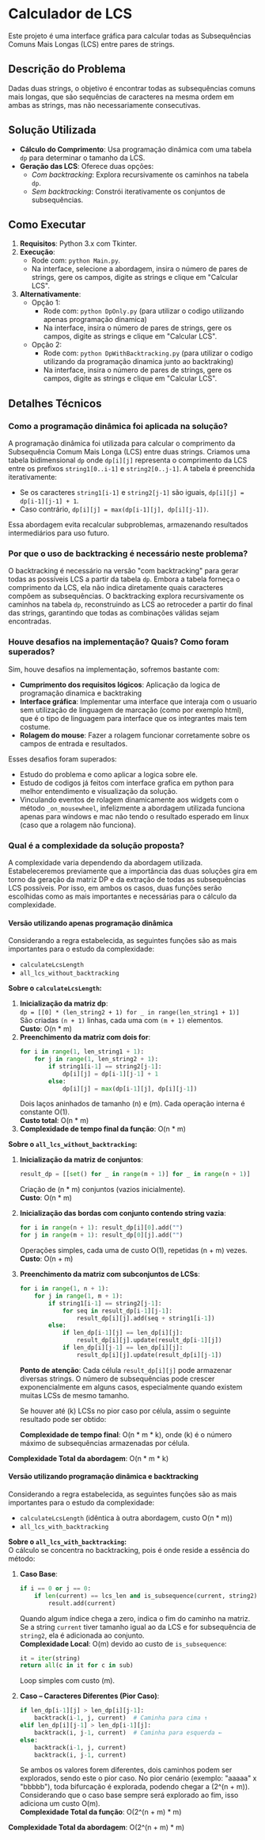 # Calculador de LCS

Este projeto é uma interface gráfica para calcular todas as Subsequências Comuns Mais Longas (LCS) entre pares de strings.

## Descrição do Problema

Dadas duas strings, o objetivo é encontrar todas as subsequências comuns mais longas, que são sequências de caracteres na mesma ordem em ambas as strings, mas não necessariamente consecutivas.

## Solução Utilizada

- **Cálculo do Comprimento**: Usa programação dinâmica com uma tabela `dp` para determinar o tamanho da LCS.
- **Geração das LCS**: Oferece duas opções:
  - *Com backtracking*: Explora recursivamente os caminhos na tabela `dp`.
  - *Sem backtracking*: Constrói iterativamente os conjuntos de subsequências.

## Como Executar

1. **Requisitos**: Python 3.x com Tkinter.
2. **Execução**:
   - Rode com: `python Main.py`.
   - Na interface, selecione a abordagem, insira o número de pares de strings, gere os campos, digite as strings e clique em "Calcular LCS".
3. **Alternativamente**:
   - Opção 1:
     - Rode com: `python DpOnly.py` (para utilizar o codigo utilizando apenas programação dinamica)
      - Na interface, insira o número de pares de strings, gere os campos, digite as strings e clique em "Calcular LCS".
   - Opção 2:
     - Rode com: `python DpWithBacktracking.py` (para utilizar o codigo utilizando da programação dinamica junto ao backtraking)
     - Na interface, insira o número de pares de strings, gere os campos, digite as strings e clique em "Calcular LCS".
    
## Detalhes Técnicos

### Como a programação dinâmica foi aplicada na solução?

A programação dinâmica foi utilizada para calcular o comprimento da Subsequência Comum Mais Longa (LCS) entre duas strings. Criamos uma tabela bidimensional `dp` onde `dp[i][j]` representa o comprimento da LCS entre os prefixos `string1[0..i-1]` e `string2[0..j-1]`. A tabela é preenchida iterativamente:
- Se os caracteres `string1[i-1]` e `string2[j-1]` são iguais, `dp[i][j] = dp[i-1][j-1] + 1`.
- Caso contrário, `dp[i][j] = max(dp[i-1][j], dp[i][j-1])`.

Essa abordagem evita recalcular subproblemas, armazenando resultados intermediários para uso futuro.

### Por que o uso de backtracking é necessário neste problema?

O backtracking é necessário na versão "com backtracking" para gerar todas as possíveis LCS a partir da tabela `dp`. Embora a tabela forneça o comprimento da LCS, ela não indica diretamente quais caracteres compõem as subsequências. O backtracking explora recursivamente os caminhos na tabela `dp`, reconstruindo as LCS ao retroceder a partir do final das strings, garantindo que todas as combinações válidas sejam encontradas.

### Houve desafios na implementação? Quais? Como foram superados?

Sim, houve desafios na implementação, sofremos bastante com:
- **Cumprimento dos requisitos lógicos**: Aplicação da logica de programação dinamica e backtraking
- **Interface gráfica**: Implementar uma interface que interaja com o usuario sem utilização de linguagem de marcação (como por exemplo html), que é o tipo de linguagem para interface que os integrantes mais tem costume.
- **Rolagem do mouse**: Fazer a rolagem funcionar corretamente sobre os campos de entrada e resultados.

Esses desafios foram superados:
- Estudo do problema e como aplicar a logica sobre ele.
- Estudo de codigos já feitos com interface grafica em python para melhor entendimento e visualização da solução.
- Vinculando eventos de rolagem dinamicamente aos widgets com o método `_on_mousewheel`, infelizmente a abordagem utilizada funciona apenas para windows e mac não tendo o resultado esperado em linux (caso que a rolagem não funciona).

### Qual é a complexidade da solução proposta?

A complexidade varia dependendo da abordagem utilizada. Estabeleceremos previamente que a importância das duas soluções gira em torno da geração da matriz DP e da extração de todas as subsequências LCS possíveis. Por isso, em ambos os casos, duas funções serão escolhidas como as mais importantes e necessárias para o cálculo da complexidade.

#### Versão utilizando apenas programação dinâmica

Considerando a regra estabelecida, as seguintes funções são as mais importantes para o estudo da complexidade:
- `calculateLcsLength`
- `all_lcs_without_backtracking`

**Sobre o `calculateLcsLength`:**
1. **Inicialização da matriz dp**:  
   `dp = [[0] * (len_string2 + 1) for _ in range(len_string1 + 1)]`  
   São criadas `(n + 1)` linhas, cada uma com `(m + 1)` elementos.  
   **Custo**: O(n * m)
2. **Preenchimento da matriz com dois for**:  
   ```python
   for i in range(1, len_string1 + 1):
       for j in range(1, len_string2 + 1):
           if string1[i-1] == string2[j-1]:
               dp[i][j] = dp[i-1][j-1] + 1
           else:
               dp[i][j] = max(dp[i-1][j], dp[i][j-1])
   ```  
   Dois laços aninhados de tamanho \(n\) e \(m\). Cada operação interna é constante O(1).  
   **Custo total**: O(n * m)
3. **Complexidade de tempo final da função**: O(n * m)

**Sobre o `all_lcs_without_backtracking`:**
1. **Inicialização da matriz de conjuntos**:  
   ```python
   result_dp = [[set() for _ in range(m + 1)] for _ in range(n + 1)]
   ```
   Criação de (n * m) conjuntos (vazios inicialmente).  
   **Custo**: O(n * m)
2. **Inicialização das bordas com conjunto contendo string vazia**:  
   ```python
   for i in range(n + 1): result_dp[i][0].add("")
   for j in range(m + 1): result_dp[0][j].add("")
   ```  
   Operações simples, cada uma de custo O(1), repetidas (n + m) vezes.  
   **Custo**: O(n + m)
3. **Preenchimento da matriz com subconjuntos de LCSs**:  
   ```python
   for i in range(1, n + 1):
       for j in range(1, m + 1):
           if string1[i-1] == string2[j-1]:
               for seq in result_dp[i-1][j-1]:
                   result_dp[i][j].add(seq + string1[i-1])
           else:
               if len_dp[i-1][j] == len_dp[i][j]:
                   result_dp[i][j].update(result_dp[i-1][j])
               if len_dp[i][j-1] == len_dp[i][j]:
                   result_dp[i][j].update(result_dp[i][j-1])
   ```  
   **Ponto de atenção**: Cada célula `result_dp[i][j]` pode armazenar diversas strings. O número de subsequências pode crescer exponencialmente em alguns casos, especialmente quando existem muitas LCSs de mesmo tamanho.
   
    Se houver até (k) LCSs no pior caso por célula, assim o seguinte resultado pode ser obtido:  

   **Complexidade de tempo final**: O(n * m * k), onde (k) é o número máximo de subsequências armazenadas por célula.

**Complexidade Total da abordagem**: O(n * m * k)

#### Versão utilizando programação dinâmica e backtracking

Considerando a regra estabelecida, as seguintes funções são as mais importantes para o estudo da complexidade:
- `calculateLcsLength` (idêntica à outra abordagem, custo O(n * m))
- `all_lcs_with_backtracking`

**Sobre o `all_lcs_with_backtracking`:**  
O cálculo se concentra no backtracking, pois é onde reside a essência do método:

1. **Caso Base**:  
   ```python
   if i == 0 or j == 0:
       if len(current) == lcs_len and is_subsequence(current, string2):
           result.add(current)
   ```  
   Quando algum índice chega a zero, indica o fim do caminho na matriz. Se a string `current` tiver tamanho igual ao da LCS e for subsequência de `string2`, ela é adicionada ao conjunto.  
   **Complexidade Local**: O(m) devido ao custo de `is_subsequence`:  
   ```python
   it = iter(string)
   return all(c in it for c in sub)
   ```  
   Loop simples com custo \(m\).

2. **Caso – Caracteres Diferentes (Pior Caso)**:  
   ```python
   if len_dp[i-1][j] > len_dp[i][j-1]:
       backtrack(i-1, j, current)  # Caminha para cima ↑
   elif len_dp[i][j-1] > len_dp[i-1][j]:
       backtrack(i, j-1, current)  # Caminha para esquerda ←
   else:
       backtrack(i-1, j, current)
       backtrack(i, j-1, current)
   ```  
   Se ambos os valores forem diferentes, dois caminhos podem ser explorados, sendo este o pior caso. No pior cenário (exemplo: "aaaaa" x "bbbbb"), toda bifurcação é explorada, podendo chegar a \(2^(n + m)\). Considerando que o caso base sempre será explorado ao fim, isso adiciona um custo O(m).  
   **Complexidade Total da função**: O(2^(n + m) * m)

**Complexidade Total da abordagem**: O(2^(n + m) * m)